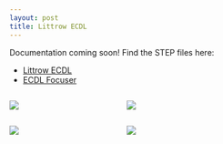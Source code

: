 ```yaml
---
layout: post
title: Littrow ECDL
---
```


Documentation coming soon! Find the STEP files here:

* [Littrow ECDL](https://github.com/m-k-S/openMOT/blob/master/cad/ecdl/MKSALittrowECDL.step)
* [ECDL Focuser](https://github.com/m-k-S/openMOT/blob/master/cad/ecdl/ECDLFocuser.step)

<figure style="display: inline-block;
  margin-left: auto;
  margin-right: auto;
  width: 40%;">
<img src="{{site.url}}/static/projects/mot/ecdl.png"/>
</figure>

<figure style="display: inline-block;
  margin-left: auto;
  margin-right: auto;
  width: 40%;">
<img src="{{site.url}}/static/projects/mot/focuser.png"/>
</figure>

<figure style="display: inline-block;
  margin-left: auto;
  margin-right: auto;
  width: 40%;">
<img src="{{site.url}}/static/projects/mot/ecdl-real-lid.jpg"/>
</figure>

<figure style="display: inline-block;
  margin-left: auto;
  margin-right: auto;
  width: 40%;">
<img src="{{site.url}}/static/projects/mot/ecdl-real-open.jpg"/>
</figure>
